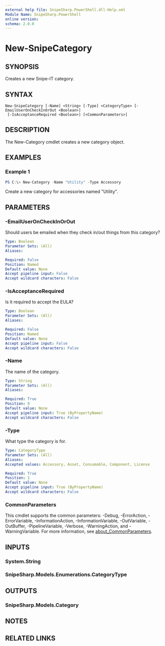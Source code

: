```yaml
---
external help file: SnipeSharp.PowerShell.dll-Help.xml
Module Name: SnipeSharp.PowerShell
online version:
schema: 2.0.0
---
```


# New-SnipeCategory

## SYNOPSIS
Creates a new Snipe-IT category.

## SYNTAX

```
New-SnipeCategory [-Name] <String> [-Type] <CategoryType> [-EmailUserOnCheckInOrOut <Boolean>]
 [-IsAcceptanceRequired <Boolean>] [<CommonParameters>]
```

## DESCRIPTION
The New-Category cmdlet creates a new category object.

## EXAMPLES

### Example 1
```powershell
PS C:\> New-Category -Name "Utility" -Type Accessory
```

Create a new category for accessories named "Utility".

## PARAMETERS

### -EmailUserOnCheckInOrOut
Should users be emailed when they check in/out things from this category?

```yaml
Type: Boolean
Parameter Sets: (All)
Aliases:

Required: False
Position: Named
Default value: None
Accept pipeline input: False
Accept wildcard characters: False
```

### -IsAcceptanceRequired
Is it required to accept the EULA?

```yaml
Type: Boolean
Parameter Sets: (All)
Aliases:

Required: False
Position: Named
Default value: None
Accept pipeline input: False
Accept wildcard characters: False
```

### -Name
The name of the category.

```yaml
Type: String
Parameter Sets: (All)
Aliases:

Required: True
Position: 0
Default value: None
Accept pipeline input: True (ByPropertyName)
Accept wildcard characters: False
```

### -Type
What type the category is for.

```yaml
Type: CategoryType
Parameter Sets: (All)
Aliases:
Accepted values: Accessory, Asset, Consumable, Component, License

Required: True
Position: 1
Default value: None
Accept pipeline input: True (ByPropertyName)
Accept wildcard characters: False
```

### CommonParameters
This cmdlet supports the common parameters: -Debug, -ErrorAction, -ErrorVariable, -InformationAction, -InformationVariable, -OutVariable, -OutBuffer, -PipelineVariable, -Verbose, -WarningAction, and -WarningVariable. For more information, see [about_CommonParameters](http://go.microsoft.com/fwlink/?LinkID=113216).

## INPUTS

### System.String

### SnipeSharp.Models.Enumerations.CategoryType

## OUTPUTS

### SnipeSharp.Models.Category

## NOTES

## RELATED LINKS
